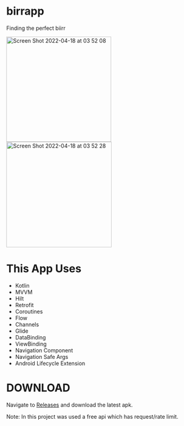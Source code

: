 # birrapp
Finding the perfect biirr

<img width="276" alt="Screen Shot 2022-04-18 at 03 52 08" src="https://user-images.githubusercontent.com/5040186/163738854-3ca60004-65a3-4bdb-ad45-40ea4c3c1773.png">
<img width="277" alt="Screen Shot 2022-04-18 at 03 52 28" src="https://user-images.githubusercontent.com/5040186/163738850-3e328afd-3578-4654-a1f0-985d4d7f9628.png">


# This App Uses

* Kotlin
* MVVM
* Hilt
* Retrofit
* Coroutines
* Flow
* Channels
* Glide
* DataBinding
* ViewBinding
* Navigation Component
* Navigation Safe Args
* Android Lifecycle Extension

# DOWNLOAD

Navigate to <a href="https://github.com/semaspahi/biirrapp/releases">Releases</a> and download the latest apk.

Note: In this project was used a free api which has request/rate limit.
